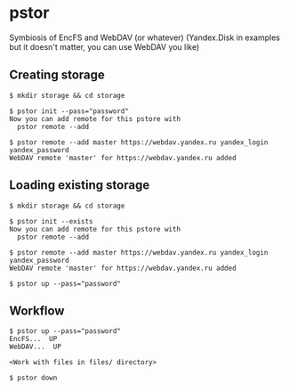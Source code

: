 pstor
=====

Symbiosis of EncFS and WebDAV (or whatever) (Yandex.Disk in examples but it doesn't matter, you can use WebDAV you like)

Creating storage
--------------------

    $ mkdir storage && cd storage
    
    $ pstor init --pass="password"
    Now you can add remote for this pstore with
      pstor remote --add
    
    $ pstor remote --add master https://webdav.yandex.ru yandex_login yandex_password
    WebDAV remote 'master' for https://webdav.yandex.ru added


Loading existing storage
----------------------

    $ mkdir storage && cd storage
    
    $ pstor init --exists
    Now you can add remote for this pstore with
      pstor remote --add
    
    $ pstor remote --add master https://webdav.yandex.ru yandex_login yandex_password
    WebDAV remote 'master' for https://webdav.yandex.ru added

    $ pstor up --pass="password"



Workflow
--------------------

    $ pstor up --pass="password"
    EncFS...  UP
    WebDAV...  UP
    
    <Work with files in files/ directory>
    
    $ pstor down

